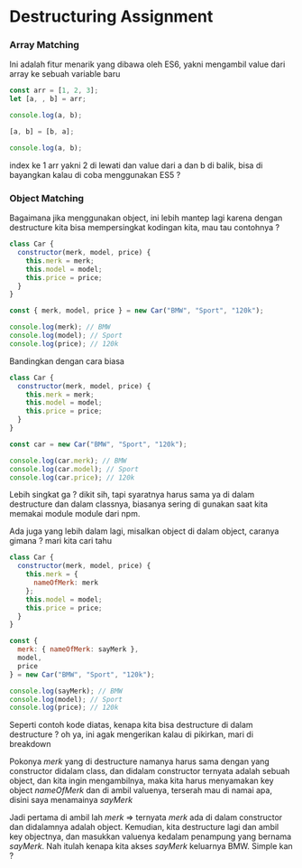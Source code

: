 # Destructuring Assignment

### Array Matching

Ini adalah fitur menarik yang dibawa oleh ES6, yakni mengambil value dari array ke sebuah variable baru

```javascript
const arr = [1, 2, 3];
let [a, , b] = arr;

console.log(a, b);

[a, b] = [b, a];

console.log(a, b);
```

index ke 1 arr yakni 2 di lewati dan value dari a dan b di balik, bisa di bayangkan kalau di coba menggunakan ES5 ?

### Object Matching

Bagaimana jika menggunakan object, ini lebih mantep lagi karena dengan destructure kita bisa mempersingkat kodingan kita, mau tau contohnya ?

```javascript
class Car {
  constructor(merk, model, price) {
    this.merk = merk;
    this.model = model;
    this.price = price;
  }
}

const { merk, model, price } = new Car("BMW", "Sport", "120k");

console.log(merk); // BMW
console.log(model); // Sport
console.log(price); // 120k
```

Bandingkan dengan cara biasa

```javascript
class Car {
  constructor(merk, model, price) {
    this.merk = merk;
    this.model = model;
    this.price = price;
  }
}

const car = new Car("BMW", "Sport", "120k");

console.log(car.merk); // BMW
console.log(car.model); // Sport
console.log(car.price); // 120k
```

Lebih singkat ga ? dikit sih, tapi syaratnya harus sama ya di dalam destructure dan dalam classnya, biasanya sering di gunakan saat kita memakai module module dari npm.

Ada juga yang lebih dalam lagi, misalkan object di dalam object, caranya gimana ? mari kita cari tahu

```javascript
class Car {
  constructor(merk, model, price) {
    this.merk = {
      nameOfMerk: merk
    };
    this.model = model;
    this.price = price;
  }
}

const {
  merk: { nameOfMerk: sayMerk },
  model,
  price
} = new Car("BMW", "Sport", "120k");

console.log(sayMerk); // BMW
console.log(model); // Sport
console.log(price); // 120k
```

Seperti contoh kode diatas, kenapa kita bisa destructure di dalam destructure ? oh ya, ini agak mengerikan kalau di pikirkan, mari di breakdown

Pokonya _merk_ yang di destructure namanya harus sama dengan yang constructor didalam class, dan didalam constructor ternyata adalah sebuah object, dan kita ingin mengambilnya, maka kita harus menyamakan key object _nameOfMerk_ dan di ambil valuenya, terserah mau di namai apa, disini saya menamainya _sayMerk_

Jadi pertama di ambil lah _merk_ => ternyata _merk_ ada di dalam constructor dan didalamnya adalah object. Kemudian, kita destructure lagi dan ambil key objectnya, dan masukkan valuenya kedalam penampung yang bernama _sayMerk_. Nah itulah kenapa kita akses _sayMerk_ keluarnya BMW. Simple kan ?
